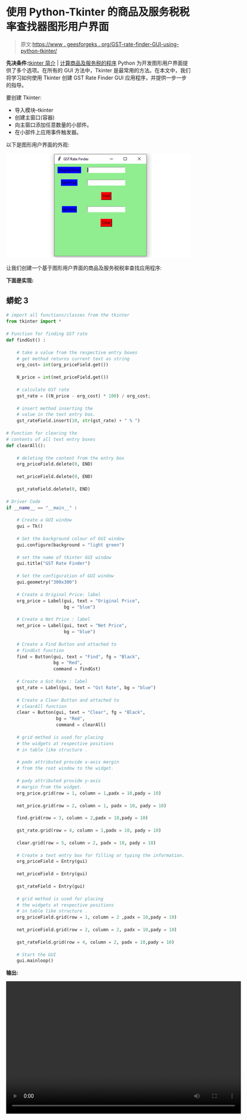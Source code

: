# 使用 Python-Tkinter 的商品及服务税税率查找器图形用户界面

> 原文:[https://www . geesforgeks . org/GST-rate-finder-GUI-using-python-tkinter/](https://www.geeksforgeeks.org/gst-rate-finder-gui-using-python-tkinter/)

**先决条件:**[tkinter 简介](https://www.geeksforgeeks.org/python-gui-tkinter/) | [计算商品及服务税的程序](https://www.geeksforgeeks.org/calculate-gst-review/)
Python 为开发图形用户界面提供了多个选项。在所有的 GUI 方法中，Tkinter 是最常用的方法。在本文中，我们将学习如何使用 Tkinter 创建 GST Rate Finder GUI 应用程序，并提供一步一步的指导。

要创建 Tkinter:

*   导入模块–tkinter
*   创建主窗口(容器)
*   向主窗口添加任意数量的小部件。
*   在小部件上应用事件触发器。

以下是图形用户界面的外观:

![](img/cda2e40d6b3e36a9e3d94aa3727ad62f.png)

让我们创建一个基于图形用户界面的商品及服务税税率查找应用程序:

**下面是实现:**

## 蟒蛇 3

```py
# import all functions/classes from the tkinter   
from tkinter import *

# Function for finding GST rate
def findGst() :

    # take a value from the respective entry boxes
    # get method returns current text as string
    org_cost= int(org_priceField.get())

    N_price = int(net_priceField.get())

    # calculate GST rate
    gst_rate = ((N_price - org_cost) * 100) / org_cost;

    # insert method inserting the  
    # value in the text entry box.
    gst_rateField.insert(10, str(gst_rate) + " % ")

# Function for clearing the  
# contents of all text entry boxes
def clearAll():

    # deleting the content from the entry box
    org_priceField.delete(0, END)

    net_priceField.delete(0, END)

    gst_rateField.delete(0, END)

# Driver Code
if __name__ == "__main__" :

    # Create a GUI window
    gui = Tk()

    # Set the background colour of GUI window  
    gui.configure(background = "light green")

    # set the name of tkinter GUI window 
    gui.title("GST Rate Finder")

    # Set the configuration of GUI window
    gui.geometry("300x300")

    # Create a Original Price: label 
    org_price = Label(gui, text = "Original Price",
                      bg = "blue")

    # Create a Net Price : label
    net_price = Label(gui, text = "Net Price",
                      bg = "blue")

    # Create a Find Button and attached to
    # findGst function
    find = Button(gui, text = "Find", fg = "Black",
                  bg = "Red",
                  command = findGst)

    # Create a Gst Rate : label 
    gst_rate = Label(gui, text = "Gst Rate", bg = "blue")

    # Create a Clear Button and attached to
    # clearAll function
    clear = Button(gui, text = "Clear", fg = "Black",
                   bg = "Red",
                   command = clearAll)

    # grid method is used for placing  
    # the widgets at respective positions  
    # in table like structure .

    # padx attributed provide x-axis margin 
    # from the root window to the widget.

    # pady attributed provide y-axis
    # margin from the widget.
    org_price.grid(row = 1, column = 1,padx = 10,pady = 10)

    net_price.grid(row = 2, column = 1, padx = 10, pady = 10)

    find.grid(row = 3, column = 2,padx = 10,pady = 10)

    gst_rate.grid(row = 4, column = 1,padx = 10, pady = 10)

    clear.grid(row = 5, column = 2, padx = 10, pady = 10)

    # Create a text entry box for filling or typing the information.  
    org_priceField = Entry(gui)

    net_priceField = Entry(gui)

    gst_rateField = Entry(gui)

    # grid method is used for placing  
    # the widgets at respective positions  
    # in table like structure .
    org_priceField.grid(row = 1, column = 2 ,padx = 10,pady = 10)

    net_priceField.grid(row = 2, column = 2, padx = 10,pady = 10)

    gst_rateField.grid(row = 4, column = 2, padx = 10,pady = 10)

    # Start the GUI
    gui.mainloop()
```

**输出:**

<video class="wp-video-shortcode" id="video-419611-1" width="640" height="360" preload="metadata" controls=""><source type="video/mp4" src="https://media.geeksforgeeks.org/wp-content/uploads/20210114114133/FreeOnlineScreenRecorderProject4.mp4?_=1">[https://media.geeksforgeeks.org/wp-content/uploads/20210114114133/FreeOnlineScreenRecorderProject4.mp4](https://media.geeksforgeeks.org/wp-content/uploads/20210114114133/FreeOnlineScreenRecorderProject4.mp4)</video>